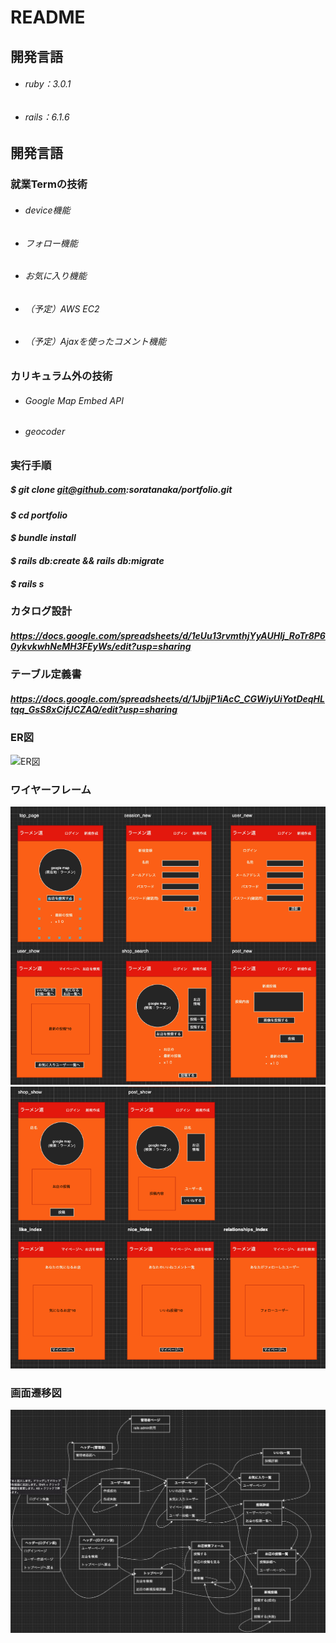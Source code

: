 # README

## 開発言語

- ###### ruby：3.0.1 
- ###### rails：6.1.6 

## 開発言語

### 就業Termの技術
- ###### device機能
- ###### フォロー機能
- ###### お気に入り機能
- ###### （予定）AWS EC2
- ###### （予定）Ajaxを使ったコメント機能

### カリキュラム外の技術

- ###### Google Map Embed API
- ###### geocoder

### 実行手順

##### _$ git clone git@github.com:soratanaka/portfolio.git_

####  _$ cd portfolio_

#### _$ bundle install_

#### _$ rails db:create && rails db:migrate_  

#### _$ rails s_

### カタログ設計

#####  https://docs.google.com/spreadsheets/d/1eUu13rvmthjYyAUHlj_RoTr8P60ykvkwhNeMH3FEyWs/edit?usp=sharing

### テーブル定義書

##### https://docs.google.com/spreadsheets/d/1JbjjP1iAcC_CGWiyUiYotDeqHLtqq_GsS8xCifJCZAQ/edit?usp=sharing


### ER図

![ER図](img/ER図.png) 


### ワイヤーフレーム

![ラフ画像](img/ラフ図_1.png) 
![ラフ画像](img/ラフ図_2.png) 

### 画面遷移図

![画面遷移](img/画面遷移.png) 
